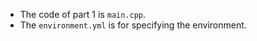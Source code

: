 

* The code of part 1 is ```main.cpp```.
* The ```environment.yml``` is for specifying the environment.

